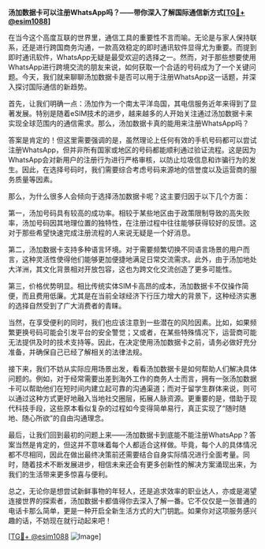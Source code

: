 **汤加数据卡可以注册WhatsApp吗？——带你深入了解国际通信新方式[[TG💪+ @esim1088](https://t.me/s/esim1088)]**

在当今这个高度互联的世界里，通信工具的重要性不言而喻。无论是与家人保持联系，还是进行跨国商务沟通，一款高效稳定的即时通讯软件显得尤为重要。而提到即时通讯软件，WhatsApp无疑是最受欢迎的选择之一。然而，对于那些想要使用WhatsApp进行跨境交流的朋友来说，如何获取一个合适的号码成为了一个关键问题。今天，我们就来聊聊汤加数据卡是否可以用于注册WhatsApp这一话题，并深入探讨国际通信的新趋势。

首先，让我们明确一点：汤加作为一个南太平洋岛国，其电信服务近年来得到了显著发展。特别是随着eSIM技术的进步，越来越多的人开始关注通过汤加数据卡来实现全球范围内的通信需求。那么，汤加数据卡真的能用来注册WhatsApp吗？

答案是肯定的！但这里需要强调的是，虽然理论上任何有效的手机号码都可以尝试注册WhatsApp，但并非所有国家或地区的号码都能顺利通过验证流程。这是因为WhatsApp会对新用户的注册行为进行严格审核，以防止垃圾信息和诈骗行为的发生。因此，在选择号码时，我们需要综合考虑号码来源地的信誉度以及运营商的服务质量等因素。

那么，为什么很多人会倾向于选择汤加数据卡呢？这主要归因于以下几个方面：

第一，汤加号码具有较高的成功率。相较于某些地区由于政策限制导致的高失败率，汤加号码因其地理位置的独特性，在注册过程中往往能够获得较好的反馈。这对于那些希望快速完成注册流程的人来说无疑是一个好消息。

第二，汤加数据卡支持多种语言环境。对于需要频繁切换不同语言场景的用户而言，这种灵活性使得他们能够更加便捷地满足日常交流需求。此外，由于汤加地处大洋洲，其文化背景相对开放包容，这也为跨文化交流创造了更多可能性。

第三，价格优势明显。相比传统实体SIM卡高昂的成本，汤加数据卡不仅操作简便，而且费用低廉。尤其是在当前全球经济下行压力增大的背景下，这种经济实惠的选择自然受到了广大消费者的青睐。

当然，在享受便利的同时，我们也应该注意到一些潜在的风险因素。比如，如果频繁更换号码可能会引发平台的安全警觉；又或者，在某些特殊情况下，运营商可能无法提供及时的技术支持等。因此，在决定使用汤加数据卡之前，请务必做好充分准备，并确保自己已经了解相关的法律法规。

接下来，我们不妨从实际应用场景出发，看看汤加数据卡是如何帮助人们解决具体问题的。例如，对于经常需要出差到海外工作的商务人士而言，拥有一张汤加数据卡可以帮助他们在短时间内建立起可靠的沟通渠道；而对于留学生群体来说，则可以通过这种方式更好地融入当地社交圈层，拓展人脉资源。更重要的是，借助于现代科技手段，这些原本看似复杂的过程如今变得简单易行，真正实现了“随时随地、随心所欲”的自由沟通理念。

最后，让我们回到最初的问题上来——汤加数据卡到底能不能注册WhatsApp？答案当然是肯定的，但这并不意味着每个人都适合这样做。毕竟，每个人的具体情况都不尽相同，因此在做出最终决策前还需要结合自身实际情况进行全面考量。同时，随着技术不断发展进步，相信未来还会有更多创新性的解决方案涌现出来，为我们的生活带来更多惊喜与便利。

总之，无论你是想尝试新鲜事物的年轻人，还是追求效率的职业达人，亦或是渴望连接世界的探索者，汤加数据卡都值得你去深入了解一番。它不仅仅是一张普通的电话卡那么简单，更是一种开启全新生活方式的大门钥匙。如果你对这项服务感兴趣的话，不妨现在就行动起来吧！

[[TG💪+ @esim1088](https://t.me/s/esim1088) ![Image](https://i.postimg.cc/4NQfJmqS/Snipaste-2025-05-13-00-14-12.png)]